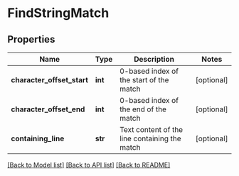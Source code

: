 # FindStringMatch

## Properties
Name | Type | Description | Notes
------------ | ------------- | ------------- | -------------
**character_offset_start** | **int** | 0-based index of the start of the match | [optional] 
**character_offset_end** | **int** | 0-based index of the end of the match | [optional] 
**containing_line** | **str** | Text content of the line containing the match | [optional] 

[[Back to Model list]](../README.md#documentation-for-models) [[Back to API list]](../README.md#documentation-for-api-endpoints) [[Back to README]](../README.md)


